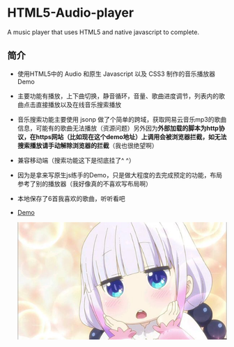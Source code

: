 # HTML5-Audio-player
A music player that uses HTML5 and native javascript to complete.


## 简介

* 使用HTML5中的 Audio 和原生 Javascript 以及 CSS3 制作的音乐播放器Demo
* 主要功能有播放，上下曲切换，静音循环，音量、歌曲进度调节，列表内的歌曲点击直接播放以及在线音乐搜索播放
* 音乐搜索功能主要使用 jsonp 做了个简单的跨域，获取网易云音乐mp3的歌曲信息，可能有的歌曲无法播放（资源问题）另外因为<strong>外部加载的脚本为http协议，在https网站（比如现在这个demo地址）上调用会被浏览器拦截，如无法搜索播放请手动解除浏览器的拦截</strong>（我也很绝望啊）
* 兼容移动端（搜索功能这下是彻底挂了^ ^）
* 因为是拿来写原生js练手的Demo，只是做大程度的去完成预定的功能，布局参考了别的播放器（我好像真的不喜欢写布局啊）
* 本地保存了6首我喜欢的歌曲，听听看吧
* [Demo](https://zzite.github.io/HTML5-Audio-player/)

  ![康娜酱](img/kangna.jpg)
